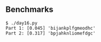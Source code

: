 Benchmarks
----------

```
$ ./day16.py
Part 1: [0.045] 'bijankplfgmeodhc'
Part 2: [0.317] 'bpjahknliomefdgc'
```
